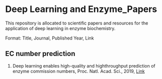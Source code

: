 # Deep Learning and Enzyme_Papers
This repository is allocated to scientific papers and resources for the application of deep learning in enzyme biochemistry.

Format: Title, Journal, Published Year, Link

## EC number prediction

1. Deep learning enables high-quality and highthroughput prediction of enzyme commission numbers, Proc. Natl. Acad. Sci., 2019, [Link](https://www.pnas.org/doi/abs/10.1073/pnas.1821905116)
